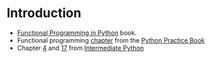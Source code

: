 # Introduction

* [Functional Programming in Python](http://www.oreilly.com/programming/free/files/functional-programming-python.pdf) book.
* Functional programming [chapter](http://anandology.com/python-practice-book/functional-programming.html) from the [Python Practice Book](http://anandology.com/python-practice-book/index.html)
* Chapter [4](http://book.pythontips.com/en/latest/map_filter.html) and [17](http://book.pythontips.com/en/latest/lambdas.html) from [Intermediate Python](http://book.pythontips.com/en/latest/)
